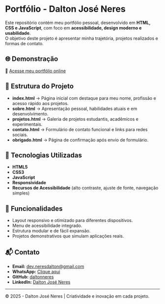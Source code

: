 # Portfólio - Dalton José Neres

Este repositório contém meu portfólio pessoal, desenvolvido em **HTML, CSS e JavaScript**, com foco em **acessibilidade, design moderno e usabilidade**.  
O objetivo deste projeto é apresentar minha trajetória, projetos realizados e formas de contato.

## 🌐 Demonstração
🔗 [Acesse meu portfólio online](https://daltonneres.github.io/portfolio_daltonneres)

## 📌 Estrutura do Projeto
- **index.html** → Página inicial com destaque para meu nome, profissão e acesso rápido aos projetos.  
- **sobre.html** → Apresentação pessoal, habilidades atuais e em desenvolvimento.  
- **projetos.html** → Galeria de projetos estudantis, acadêmicos e experimentais.  
- **contato.html** → Formulário de contato funcional e links para redes sociais.  
- **obrigado.html** → Página de confirmação após envio de formulário.  

## 🎯 Tecnologias Utilizadas
- **HTML5**
- **CSS3**
- **JavaScript**
- **Responsividade**
- **Recursos de Acessibilidade** (alto contraste, ajuste de fonte, navegação simples)

## 🚀 Funcionalidades
- Layout responsivo e otimizado para diferentes dispositivos.  
- Menu de acessibilidade integrado.  
- Estrutura modular e de fácil expansão.  
- Projetos demonstrativos que simulam aplicações reais.  

## 📬 Contato
- **Email:** [dev.neresdalton@gmail.com](mailto:dev.neresdalton@gmail.com)  
- **WhatsApp:** [Clique aqui](https://wa.me/5546920007229)  
- **GitHub:** [daltonneres](https://github.com/daltonneres)  
- **LinkedIn:** [Dalton José Neres](https://www.linkedin.com/in/dalton-jos%C3%A9-neres/)  

---

© 2025 - Dalton José Neres | Criatividade e inovação em cada projeto.

